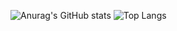 ![Anurag's GitHub stats](https://github-readme-stats.vercel.app/api?username=XieBrok&show_icons=true&theme=radical)
![Top Langs](https://github-readme-stats.vercel.app/api/top-langs/?username=XieBrok&theme=radical)
<!---
XieBrok/XieBrok is a ✨ special ✨ repository because its `README.md` (this file) appears on your GitHub profile.
You can click the Preview link to take a look at your changes.
--->
